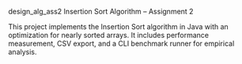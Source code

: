 design_alg_ass2
Insertion Sort Algorithm – Assignment 2

This project implements the Insertion Sort algorithm in Java with an optimization for nearly sorted arrays. It includes performance measurement, CSV export, and a CLI benchmark runner for empirical analysis.

